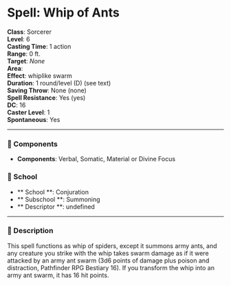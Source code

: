 
# Spell: Whip of Ants
**Class**: Sorcerer  
**Level**: 6  
**Casting Time**: 1 action  
**Range**: 0 ft.  
**Target**: _None_  
**Area**:   
**Effect**: whiplike swarm  
**Duration**: 1 round/level (D) (see text)  
**Saving Throw**: None (none)  
**Spell Resistance**: Yes (yes)  
**DC**: 16  
**Caster Level**: 1  
**Spontaneous**: Yes

---

### 🔮 Components
- **Components**: Verbal, Somatic, Material or Divine Focus

### 🏫 School
- ** School **: Conjuration
- ** Subschool **: Summoning
- ** Descriptor **: undefined
---

### 📜 Description
This spell functions as whip of spiders, except it summons army ants, and any creature you strike with the whip takes swarm damage as if it were attacked by an army ant swarm (3d6 points of damage plus poison and distraction, Pathfinder RPG Bestiary 16). If you transform the whip into an army ant swarm, it has 16 hit points.
